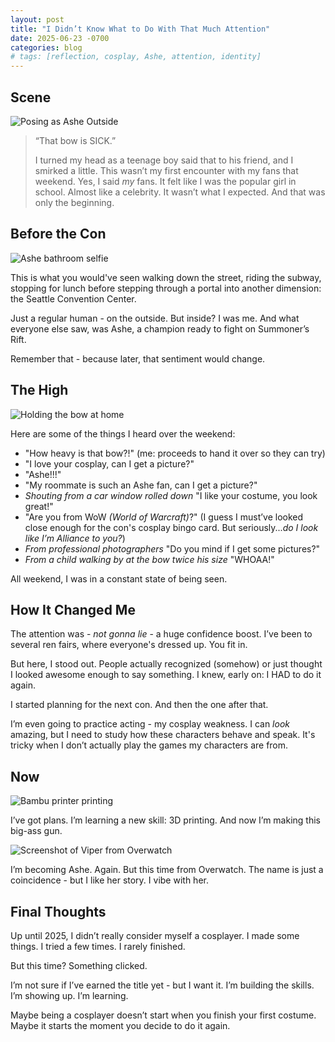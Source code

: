 ```yaml
---
layout: post
title: "I Didn’t Know What to Do With That Much Attention"
date: 2025-06-23 -0700
categories: blog
# tags: [reflection, cosplay, Ashe, attention, identity]
---
```



## Scene

![Posing as Ashe Outside](../assets/images/20250309_125616.jpg)

> “That bow is SICK.” 
>
> I turned my head as a teenage boy said that to his friend, and I smirked a little. This wasn’t my first encounter with my fans that weekend. Yes, I said *my* fans. It felt like I was the popular girl in school. Almost like a celebrity. It wasn’t what I expected. And that was only the beginning.

## Before the Con

![Ashe bathroom selfie](../assets/images/bathroom_selfie.jpg)

This is what you would've seen walking down the street, riding the subway, stopping for lunch before stepping through a portal into another dimension: the Seattle Convention Center. 

Just a regular human - on the outside. But inside? I was me. And what everyone else saw, was Ashe, a champion ready to fight on Summoner’s Rift. 

Remember that - because later, that sentiment would change.

## The High

![Holding the bow at home](../assets/images/big_ass_bow_edit.jpg)

Here are some of the things I heard over the weekend:
* "How heavy is that bow?!" (me: proceeds to hand it over so they can try)
* "I love your cosplay, can I get a picture?"
* "Ashe!!!"
* "My roommate is such an Ashe fan, can I get a picture?"
* *Shouting from a car window rolled down* "I like your costume, you look great!"
* "Are you from WoW *(World of Warcraft)*?" (I guess I must’ve looked close enough for the con's cosplay bingo card. But seriously...*do I look like I’m Alliance to you?*)
* *From professional photographers* "Do you mind if I get some pictures?"
* *From a child walking by at the bow twice his size* "WHOAA!"

All weekend, I was in a constant state of being seen.

## How It Changed Me

The attention was - *not gonna lie* - a huge confidence boost. I’ve been to several ren fairs, where everyone's dressed up. You fit in. 

But here, I stood out. People actually recognized (somehow) or just thought I looked awesome enough to say something. I knew, early on: I HAD to do it again.

I started planning for the next con. And then the one after that.

I’m even going to practice acting - my cosplay weakness. I can *look* amazing, but I need to study how these characters behave and speak. It's tricky when I don’t actually play the games my characters are from.

## Now

![Bambu printer printing](../assets/images/printer_screen.jpg)

I’ve got plans. I’m learning a new skill: 3D printing. And now I’m making this big-ass gun.

![Screenshot of Viper from Overwatch](../assets/images/viper_rifle.webp)

I’m becoming Ashe. Again. But this time from Overwatch. The name is just a coincidence - but I like her story. I vibe with her.

## Final Thoughts

Up until 2025, I didn’t really consider myself a cosplayer. I made some things. I tried a few times. I rarely finished.

But this time? Something clicked.

I’m not sure if I’ve earned the title yet - but I want it. I’m building the skills. I’m showing up. I’m learning.

Maybe being a cosplayer doesn’t start when you finish your first costume. Maybe it starts the moment you decide to do it again.
